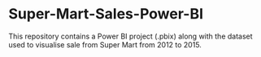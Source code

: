 # Super-Mart-Sales-Power-BI
This repository contains a Power BI project (.pbix) along with the dataset used to visualise sale from Super Mart from 2012 to 2015.
